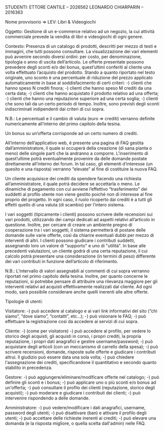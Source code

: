 STUDENTI:
ETTORE CANTILE – 2026562
LEONARDO CHIARPARIN – 2016363

Nome provvisorio => LEV: Libri & Videogiochi

Oggetto: 
Gestione di un e-commerce relativo ad un negozio, la cui attività commerciale prevede la vendita di libri e videogiochi di ogni genere.

Contesto: 
Presenza di un catalogo di prodotti, descritti per mezzo di testi e immagini, che tutti possono consultare. La visualizzazione dei vari elementi può avvenire secondo diversi ordini:  per costo, per denominazione, tipologia o anno di uscita dell’articolo. Le offerte presentate possono prevedere degli sconti e/o dei bonus, quest’ultimi conferiti al cliente una volta effettuato l’acquisto del prodotto. Stando a quanto riportato nel testo originale, uno sconto è una percentuale di riduzione del prezzo applicato automaticamente in base al soddisfacimento di certi criteri:
-) clienti che hanno speso N crediti finora;
-) clienti che hanno speso M crediti da una certa data;
-) clienti che hanno acquistato il prodotto relativo ad una offerta;
-) clienti che hanno una reputazione superiore ad una certa soglia;
-) clienti che sono tali da un certo periodo di tempo.
Inoltre, sono previsti degli sconti indiscriminati indipendenti dai criteri di cui sopra.

N.B.: Le percentuali e il cambio di valuta (euro => crediti) verranno definite numericamente all’interno del primo capitolo della tesina. 

Un bonus su un’offerta corrisponde ad un certo numero di crediti. 

All’interno dell’applicativo web, è presente una pagina di FAQ gestita dall’amministratore, il quale si occuperà della creazione (di sana pianta o meno) delle singole parti che la andranno a comporre. L’inserimento di quest’ultime potrà eventualmente provenire da delle domande postate direttamente all’interno dei forum. In tal caso, gli elementi d’interesse (un quesito e una risposta) verranno “elevate” al fine di costituire la nuova FAQ. 

Un cliente acquisisce dei crediti da spendere facendo una richiesta all’amministratore, il quale potrà decidere se accettarla o meno. Le dinamiche di pagamento con cui avviene l’effettivo “trasferimento” dei suddetti al profilo utente non viene gestito poiché non di interesse al fine proprio del progetto. In ogni caso, il ruolo ricoperto dai crediti è a tutti gli effetti quello di una valuta (di scambio) per l’intero sistema.

I vari soggetti (tipicamente i clienti) possono scrivere delle recensioni sui vari prodotti, utilizzando dei campi dedicati ad aspetti relativi all’articolo in questione. Inoltre, per cercare di creare un ambiente pregno di cooperazione tra i vari soggetti, il sistema permetterà di postare delle domande sulle varie offerte, così da chiarire eventuali dubbi per mezzo di interventi di altri. I clienti possono giudicare i contributi suddetti, assegnando loro un valore di "supporto" e uno di "utilità". In base alle precedenti valutazioni, un cliente godrà di una certa reputazione, il cui calcolo potrà presentare una considerazione (in termini di peso) differente dei vari contributi in funzione dell’articolo di riferimento. 


N.B.: L’intervallo di valori assegnabili ai commenti di cui sopra verranno riportati nel primo capitolo della tesina. Inoltre, per quanto concerne le reputazioni, si potrebbe pensare di attribuire una rilevanza maggiore per gli interventi relativi ad acquisti effettivamente realizzati dal cliente. Ad ogni modo, sarà possibile considerare anche quelli inerenti alle altre offerte.

Tipologie di utenti:

Visitatore:
-) può accedere al catalogo e ai vari link informativi del sito (“chi siamo”, “dove siamo”, “contatti”, etc…);
-) può visionare le FAQ;
-) può effettuare la registrazione così da accedere ai servizi di cui sopra.

Cliente:
-) (come per visitatore)
-) può accedere al profilo, per vedere lo storico degli acquisti, gli acquisti in corso, i propri crediti, la propria reputazione, i propri dati anagrafici e gestire username/password;
-) può acquistare degli articoli (con un meccanismo di carrello della spesa);
-) può scrivere recensioni, domande, risposte sulle offerte e giudicare i contributi altrui. Il giudizio può essere data una sola volta;
-) può chiedere l'assegnazione dei crediti, specificandone il quantitativo e secondo quanto stabilito in precedenza.

Gestore:
-) può aggiungere/eliminare/modificare offerte nel catalogo;
-) può definire gli sconti e i bonus;
-) può applicare uno o più sconti e/o bonus ad un'offerta;
-) può consultare il profilo dei clienti (reputazione, storico degli acquisti);
-) può moderare e giudicare i contributi dei clienti;
-) può intervenire rispondendo a delle domande.

Amministratore:
-) può vedere/modificare i dati anagrafici, username, password degli utenti;
-) può disattivare (ban) e attivare il profilo degli utenti;
-) può accettare delle richieste inerenti ai crediti;
-) può elevare una domanda (e la risposta migliore, o quella scelta dall'admin) nelle FAQ.
